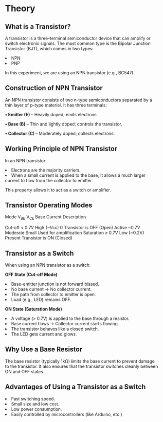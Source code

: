 # Theory

## What is a Transistor?

A transistor is a three-terminal semiconductor device that can amplify or switch electronic signals. The most common type is the Bipolar Junction Transistor (BJT), which comes in two types:

<li>NPN</li>

<li>PNP</li>

In this experiment, we are using an NPN transistor (e.g., BC547).

## Construction of NPN Transistor

An NPN transistor consists of two n-type semiconductors separated by a thin layer of p-type material. It has three terminals:

<b>• Emitter (E)</b> – Heavily doped; emits electrons.

<b>• Base (B)</b> – Thin and lightly doped; controls the transistor.

<b>• Collector (C) </b>– Moderately doped; collects electrons.

## Working Principle of NPN Transistor

In an NPN transistor:

<li>Electrons are the majority carriers.</li>

<li>When a small current is applied to     the base, it allows a much larger       current to flow from the collector      to emitter.</li>


This property allows it to act as a switch or amplifier.

## Transistor Operating Modes
<table>
  <tr>
Mode	V<sub>BE</sub>	V<sub>CE</sub>	Base Current	Description
  </tr>

Cut-off	< 0.7V	High (~Vcc)	0	Transistor is OFF (Open)
Active	~0.7V	Moderate	Small	Used for amplification
Saturation	≥ 0.7V	Low (~0.2V)	Present	Transistor is ON (Closed)


## Transistor as a Switch

When using an NPN transistor as a switch:

<b> OFF State (Cut-off Mode)</b>

<li>Base-emitter junction is not forward biased.</li>

<li>No base current → No collector current.</li>

<li>The path from collector to emitter is   open.</li>

<li>Load (e.g., LED) remains OFF.</li>


<b> ON State (Saturation Mode)</b>

<li>A voltage (> 0.7V) is applied to the base through a resistor.</li>

<li>Base current flows → Collector current starts flowing.</li>

<li>The transistor behaves like a closed switch.</li>

<li>The LED gets current and glows.</li>

## Why Use a Base Resistor

The base resistor (typically 1kΩ) limits the base current to prevent damage to the transistor. It also ensures that the transistor switches cleanly between ON and OFF states.

## Advantages of Using a Transistor as a Switch

<li>Fast switching speed. </li>

<li>Small size and low cost. </li>

<li>Low power consumption. </li>

<li>Easily controlled by microcontrollers (like Arduino, etc.)</li>
